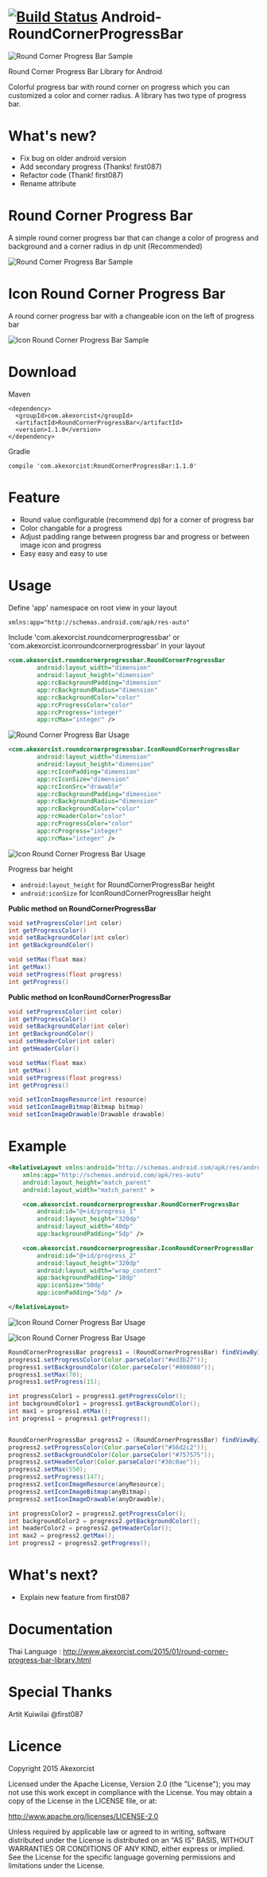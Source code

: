  [![Build Status](https://travis-ci.org/akexorcist/Android-RoundCornerProgressBar.svg?branch=master)](https://travis-ci.org/akexorcist/Android-RoundCornerProgressBar)
Android-RoundCornerProgressBar
==============================

![Round Corner Progress Bar Sample](https://raw.githubusercontent.com/akexorcist/Android-RoundCornerProgressBar/master/image/header.jpg)

Round Corner Progress Bar Library for Android

Colorful progress bar with round corner on progress which you can customized a color and corner radius. A library has two type of progress bar.


What's new?
===========================
* Fix bug on older android version
* Add secondary progress (Thanks! first087)
* Refactor code (Thank! first087)
* Rename attribute


Round Corner Progress Bar
===============================

A simple round corner progress bar that can change a color of progress and background and a corner radius in dp unit (Recommended)

![Round Corner Progress Bar Sample](https://raw.githubusercontent.com/akexorcist/Android-RoundCornerProgressBar/master/image/screenshot_02.png)


Icon Round Corner Progress Bar
===============================

A round corner progress bar with a changeable icon on the left of progress bar

![Icon Round Corner Progress Bar Sample](https://raw.githubusercontent.com/akexorcist/Android-RoundCornerProgressBar/master/image/screenshot_01.png)



Download
===============================

Maven
```
<dependency>
  <groupId>com.akexorcist</groupId>
  <artifactId>RoundCornerProgressBar</artifactId>
  <version>1.1.0</version>
</dependency>
```

Gradle
```
compile 'com.akexorcist:RoundCornerProgressBar:1.1.0'
```

Feature
===========================
* Round value configurable (recommend dp) for a corner of progress bar 
* Color changable for a progress
* Adjust padding range between progress bar and progress or between image icon and progress
* Easy easy and easy to use


Usage
===========================
Define 'app' namespace on root view in your layout

```xml
xmlns:app="http://schemas.android.com/apk/res-auto"
```


Include 'com.akexorcist.roundcornerprogressbar' or 'com.akexorcist.iconroundcornerprogressbar' in your layout

```xml
<com.akexorcist.roundcornerprogressbar.RoundCornerProgressBar
        android:layout_width="dimension"
        android:layout_height="dimension"
        app:rcBackgroundPadding="dimension"
        app:rcBackgroundRadius="dimension"
        app:rcBackgroundColor="color"
        app:rcProgressColor="color"
        app:rcProgress="integer"
        app:rcMax="integer" />
```

![Round Corner Progress Bar Usage](https://raw.githubusercontent.com/akexorcist/Android-RoundCornerProgressBar/master/image/usage_002.jpg)


```xml
<com.akexorcist.roundcornerprogressbar.IconRoundCornerProgressBar
        android:layout_width="dimension"
        android:layout_height="dimension"
        app:rcIconPadding="dimension"
        app:rcIconSize="dimension"
        app:rcIconSrc="drawable"
        app:rcBackgroundPadding="dimension"
        app:rcBackgroundRadius="dimension"
        app:rcBackgroundColor="color"
        app:rcHeaderColor="color"
        app:rcProgressColor="color"
        app:rcProgress="integer"
        app:rcMax="integer" />
```
![Icon Round Corner Progress Bar Usage](https://raw.githubusercontent.com/akexorcist/Android-RoundCornerProgressBar/master/image/usage_001.jpg)


Progress bar height 
* ```android:layout_height``` for RoundCornerProgressBar height 
* ```android:iconSize``` for IconRoundCornerProgressBar height




**Public method on RoundCornerProgressBar**
```java
void setProgressColor(int color)
int getProgressColor()
void setBackgroundColor(int color)
int getBackgroundColor()

void setMax(float max)
int getMax()
void setProgress(float progress)
int getProgress()
```



**Public method on IconRoundCornerProgressBar**
```java
void setProgressColor(int color)
int getProgressColor()
void setBackgroundColor(int color)
int getBackgroundColor()
void setHeaderColor(int color)
int getHeaderColor()

void setMax(float max)
int getMax()
void setProgress(float progress)
int getProgress()

void setIconImageResource(int resource)
void setIconImageBitmap(Bitmap bitmap)
void setIconImageDrawable(Drawable drawable)
```


Example
===========================
```xml
<RelativeLayout xmlns:android="http://schemas.android.com/apk/res/android"
    xmlns:app="http://schemas.android.com/apk/res-auto"
    android:layout_height="match_parent" 
    android:layout_width="match_parent" >

    <com.akexorcist.roundcornerprogressbar.RoundCornerProgressBar
        android:id="@+id/progress_1"
        android:layout_height="320dp" 
        android:layout_width="40dp" 
        app:backgroundPadding="5dp" />

    <com.akexorcist.roundcornerprogressbar.IconRoundCornerProgressBar
        android:id="@+id/progress_2"
        android:layout_height="320dp" 
        android:layout_width="wrap_content"
        app:backgroundPadding="10dp"
        app:iconSize="50dp" 
        app:iconPadding="5dp" />

</RelativeLayout>
```
![Icon Round Corner Progress Bar Usage](https://raw.githubusercontent.com/akexorcist/Android-RoundCornerProgressBar/master/image/example_01.jpg)

![Icon Round Corner Progress Bar Usage](https://raw.githubusercontent.com/akexorcist/Android-RoundCornerProgressBar/master/image/example_02.jpg)

```java
RoundCornerProgressBar progress1 = (RoundCornerProgressBar) findViewById(R.id.progress_1);
progress1.setProgressColor(Color.parseColor("#ed3b27"));
progress1.setBackgroundColor(Color.parseColor("#808080"));
progress1.setMax(70);
progress1.setProgress(15);

int progressColor1 = progress1.getProgressColor();
int backgroundColor1 = progress1.getBackgroundColor();
int max1 = progress1.etMax();
int progress1 = progress1.getProgress();


RoundCornerProgressBar progress2 = (RoundCornerProgressBar) findViewById(R.id.progress_1);
progress2.setProgressColor(Color.parseColor("#56d2c2"));
progress2.setBackgroundColor(Color.parseColor("#757575"));
progress2.setHeaderColor(Color.parseColor("#38c0ae"));
progress2.setMax(550);
progress2.setProgress(147);
progress2.setIconImageResource(anyResource);
progress2.setIconImageBitmap(anyBitmap);
progress2.setIconImageDrawable(anyDrawable);

int progressColor2 = progress2.getProgressColor();
int backgroundColor2 = progress2.getBackgroundColor();
int headerColor2 = progress2.getHeaderColor();
int max2 = progress2.getMax();
int progress2 = progress2.getProgress();
```


What's next?
===========================
* Explain new feature from first087


Documentation
===========================
Thai Language : http://www.akexorcist.com/2015/01/round-corner-progress-bar-library.html


Special Thanks
===========================
Artit Kuiwilai @first087


Licence
===========================
Copyright 2015 Akexorcist

Licensed under the Apache License, Version 2.0 (the "License"); you may not use this work except in compliance with the License. You may obtain a copy of the License in the LICENSE file, or at:

http://www.apache.org/licenses/LICENSE-2.0

Unless required by applicable law or agreed to in writing, software distributed under the License is distributed on an "AS IS" BASIS, WITHOUT WARRANTIES OR CONDITIONS OF ANY KIND, either express or implied. See the License for the specific language governing permissions and limitations under the License.
